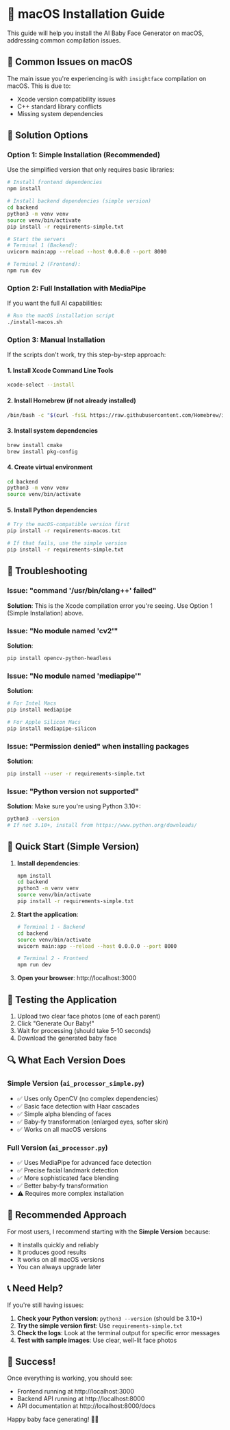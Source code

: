 # 🍎 macOS Installation Guide

This guide will help you install the AI Baby Face Generator on macOS, addressing common compilation issues.

## 🚨 Common Issues on macOS

The main issue you're experiencing is with `insightface` compilation on macOS. This is due to:
- Xcode version compatibility issues
- C++ standard library conflicts
- Missing system dependencies

## 🔧 Solution Options

### Option 1: Simple Installation (Recommended)

Use the simplified version that only requires basic libraries:

```bash
# Install frontend dependencies
npm install

# Install backend dependencies (simple version)
cd backend
python3 -m venv venv
source venv/bin/activate
pip install -r requirements-simple.txt

# Start the servers
# Terminal 1 (Backend):
uvicorn main:app --reload --host 0.0.0.0 --port 8000

# Terminal 2 (Frontend):
npm run dev
```

### Option 2: Full Installation with MediaPipe

If you want the full AI capabilities:

```bash
# Run the macOS installation script
./install-macos.sh
```

### Option 3: Manual Installation

If the scripts don't work, try this step-by-step approach:

#### 1. Install Xcode Command Line Tools
```bash
xcode-select --install
```

#### 2. Install Homebrew (if not already installed)
```bash
/bin/bash -c "$(curl -fsSL https://raw.githubusercontent.com/Homebrew/install/HEAD/install.sh)"
```

#### 3. Install system dependencies
```bash
brew install cmake
brew install pkg-config
```

#### 4. Create virtual environment
```bash
cd backend
python3 -m venv venv
source venv/bin/activate
```

#### 5. Install Python dependencies
```bash
# Try the macOS-compatible version first
pip install -r requirements-macos.txt

# If that fails, use the simple version
pip install -r requirements-simple.txt
```

## 🐛 Troubleshooting

### Issue: "command '/usr/bin/clang++' failed"
**Solution**: This is the Xcode compilation error you're seeing. Use Option 1 (Simple Installation) above.

### Issue: "No module named 'cv2'"
**Solution**:
```bash
pip install opencv-python-headless
```

### Issue: "No module named 'mediapipe'"
**Solution**:
```bash
# For Intel Macs
pip install mediapipe

# For Apple Silicon Macs
pip install mediapipe-silicon
```

### Issue: "Permission denied" when installing packages
**Solution**:
```bash
pip install --user -r requirements-simple.txt
```

### Issue: "Python version not supported"
**Solution**: Make sure you're using Python 3.10+:
```bash
python3 --version
# If not 3.10+, install from https://www.python.org/downloads/
```

## 🚀 Quick Start (Simple Version)

1. **Install dependencies**:
   ```bash
   npm install
   cd backend
   python3 -m venv venv
   source venv/bin/activate
   pip install -r requirements-simple.txt
   ```

2. **Start the application**:
   ```bash
   # Terminal 1 - Backend
   cd backend
   source venv/bin/activate
   uvicorn main:app --reload --host 0.0.0.0 --port 8000

   # Terminal 2 - Frontend
   npm run dev
   ```

3. **Open your browser**: http://localhost:3000

## 📱 Testing the Application

1. Upload two clear face photos (one of each parent)
2. Click "Generate Our Baby!"
3. Wait for processing (should take 5-10 seconds)
4. Download the generated baby face

## 🔍 What Each Version Does

### Simple Version (`ai_processor_simple.py`)
- ✅ Uses only OpenCV (no complex dependencies)
- ✅ Basic face detection with Haar cascades
- ✅ Simple alpha blending of faces
- ✅ Baby-fy transformation (enlarged eyes, softer skin)
- ✅ Works on all macOS versions

### Full Version (`ai_processor.py`)
- ✅ Uses MediaPipe for advanced face detection
- ✅ Precise facial landmark detection
- ✅ More sophisticated face blending
- ✅ Better baby-fy transformation
- ⚠️ Requires more complex installation

## 🎯 Recommended Approach

For most users, I recommend starting with the **Simple Version** because:
- It installs quickly and reliably
- It produces good results
- It works on all macOS versions
- You can always upgrade later

## 📞 Need Help?

If you're still having issues:

1. **Check your Python version**: `python3 --version` (should be 3.10+)
2. **Try the simple version first**: Use `requirements-simple.txt`
3. **Check the logs**: Look at the terminal output for specific error messages
4. **Test with sample images**: Use clear, well-lit face photos

## 🎉 Success!

Once everything is working, you should see:
- Frontend running at http://localhost:3000
- Backend API running at http://localhost:8000
- API documentation at http://localhost:8000/docs

Happy baby face generating! 👶✨

